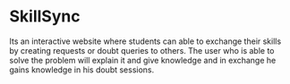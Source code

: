 # SkillSync
Its an interactive website where students can able to exchange their skills by creating requests or doubt queries to others. The user who is able to solve the problem will explain it and give knowledge and in exchange he gains knowledge in his doubt sessions. 
